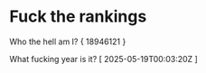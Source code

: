 # Fuck the rankings

Who the hell am I?
{ 18946121 }

What fucking year is it?
[ 2025-05-19T00:03:20Z ]
